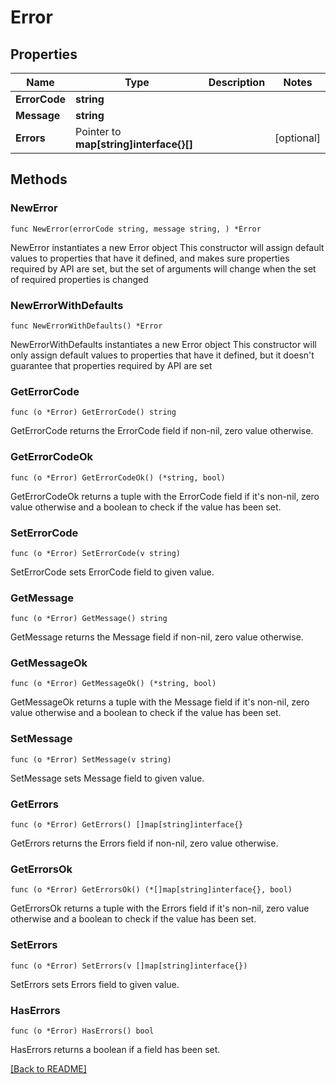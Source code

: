 # Error

## Properties

| Name | Type | Description | Notes |
| ------------ | ------------- | ------------- | ------------- |
| **ErrorCode** | **string** |  |  |
| **Message** | **string** |  |  |
| **Errors** | Pointer to **map[string]interface{}[]** |  | [optional]  |

## Methods

### NewError

`func NewError(errorCode string, message string, ) *Error`

NewError instantiates a new Error object
This constructor will assign default values to properties that have it defined,
and makes sure properties required by API are set, but the set of arguments
will change when the set of required properties is changed

### NewErrorWithDefaults

`func NewErrorWithDefaults() *Error`

NewErrorWithDefaults instantiates a new Error object
This constructor will only assign default values to properties that have it defined,
but it doesn't guarantee that properties required by API are set

### GetErrorCode

`func (o *Error) GetErrorCode() string`

GetErrorCode returns the ErrorCode field if non-nil, zero value otherwise.

### GetErrorCodeOk

`func (o *Error) GetErrorCodeOk() (*string, bool)`

GetErrorCodeOk returns a tuple with the ErrorCode field if it's non-nil, zero value otherwise
and a boolean to check if the value has been set.

### SetErrorCode

`func (o *Error) SetErrorCode(v string)`

SetErrorCode sets ErrorCode field to given value.


### GetMessage

`func (o *Error) GetMessage() string`

GetMessage returns the Message field if non-nil, zero value otherwise.

### GetMessageOk

`func (o *Error) GetMessageOk() (*string, bool)`

GetMessageOk returns a tuple with the Message field if it's non-nil, zero value otherwise
and a boolean to check if the value has been set.

### SetMessage

`func (o *Error) SetMessage(v string)`

SetMessage sets Message field to given value.


### GetErrors

`func (o *Error) GetErrors() []map[string]interface{}`

GetErrors returns the Errors field if non-nil, zero value otherwise.

### GetErrorsOk

`func (o *Error) GetErrorsOk() (*[]map[string]interface{}, bool)`

GetErrorsOk returns a tuple with the Errors field if it's non-nil, zero value otherwise
and a boolean to check if the value has been set.

### SetErrors

`func (o *Error) SetErrors(v []map[string]interface{})`

SetErrors sets Errors field to given value.

### HasErrors

`func (o *Error) HasErrors() bool`

HasErrors returns a boolean if a field has been set.


[[Back to README]](../../README.md)


